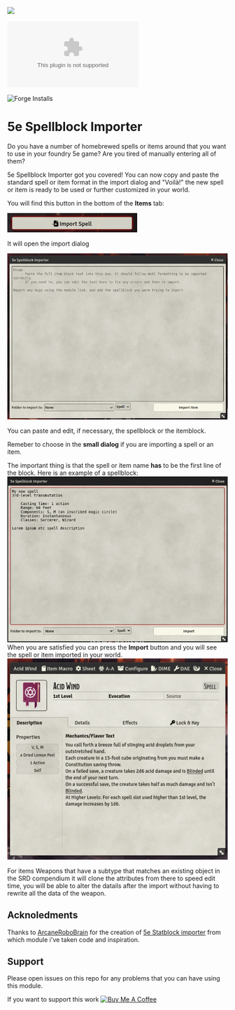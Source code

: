 ![](https://img.shields.io/badge/Foundry-v10-informational)
<!--- Downloads @ Latest Badge -->
<!--- replace <user>/<repo> with your username/repository -->
![Latest Release Download Count](https://img.shields.io/github/downloads/gioppoluca/5e-spellblock-importer/latest/module.zip)

<!--- Forge Bazaar Install % Badge -->
<!--- replace <your-module-name> with the `name` in your manifest -->
![Forge Installs](https://img.shields.io/badge/dynamic/json?label=Forge%20Installs&query=package.installs&suffix=%25&url=https%3A%2F%2Fforge-vtt.com%2Fapi%2Fbazaar%2Fpackage%2F5e-spellblock-importer&colorB=4aa94a)

# 5e Spellblock Importer

Do you have a number of homebrewed spells or items around that you want to use in your foundry 5e game?  Are you tired of manually entering all of them?

5e Spellblock Importer got you covered! You can now copy and paste the standard spell or item format in the import dialog and "Voilà!" the new spell or item is ready to be used or further customized in your world.

You will find this button in the bottom of the **Items** tab:

![Import Button](doc/item-button.png)

It will open the import dialog

![Import Dialog](doc/import-dialog.png)

You can paste and edit, if necessary, the spellblock or the itemblock.

Remeber to choose in the **small dialog** if you are importing a spell or an item.

The important thing is that the spell or item name **has** to be the first line of the block.
Here is an example of a spellblock:
![Import Dialog with spell](doc/import-dialog-spell.png)
When you are satisfied you can press the **Import** button and you will see the spell or item imported in your world.
![Imported Spell](doc/imported-spell.png)

For items Weapons that have a subtype that matches an existing object in the SRD compendium it will clone the attributes from there to speed edit time, you will be able to alter the datails after the import without having to rewrite all the data of the weapon.

## Acknoledments
Thanks to [ArcaneRoboBrain](https://foundryvtt.com/community/arcanerobobrain) for the creation of [5e Statblock importer](https://foundryvtt.com/packages/5e-statblock-importer) from which module i've taken code and inspiration.

## Support
Please open issues on this repo for any problems that you can have using this module.

If you want to support this work 
<a href="https://www.buymeacoffee.com/lucagioppo" target="_blank"><img src="https://cdn.buymeacoffee.com/buttons/v2/default-yellow.png" alt="Buy Me A Coffee" style="height: 60px !important;width: 217px !important;" ></a>
